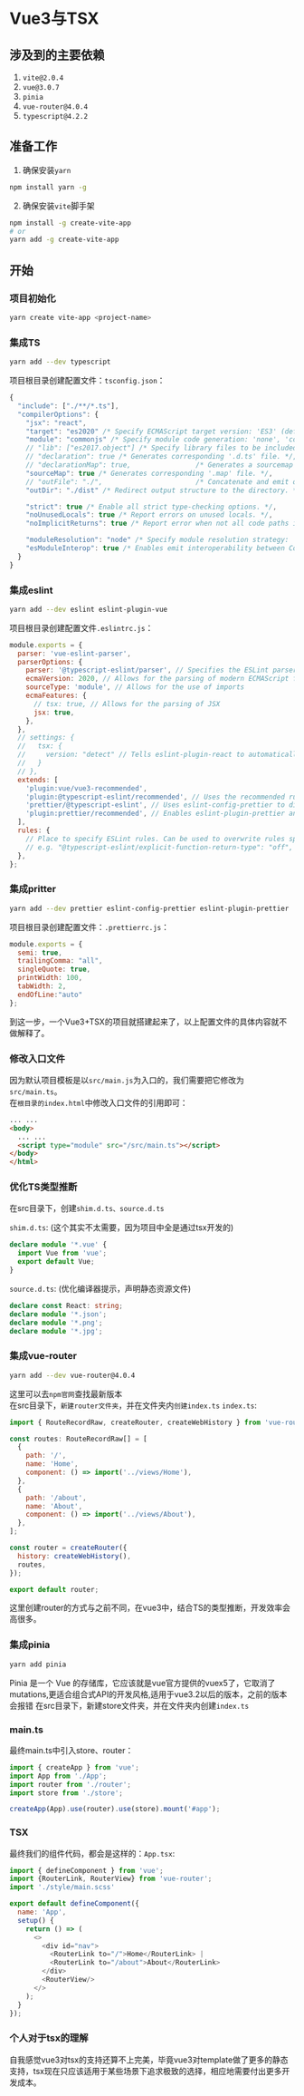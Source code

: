 # Vue3与TSX

## 涉及到的主要依赖

1. `vite@2.0.4`
2. `vue@3.0.7`
3. `pinia`
4. `vue-router@4.0.4`
5. `typescript@4.2.2`

## 准备工作

1. 确保安装`yarn`

```bash
npm install yarn -g
```

2. 确保安装`vite`脚手架

```bash
npm install -g create-vite-app
# or
yarn add -g create-vite-app
```

## 开始

### 项目初始化

```bash
yarn create vite-app <project-name>
```

### 集成TS

```bash
yarn add --dev typescript
```

项目根目录创建配置文件：`tsconfig.json`：

```js
{
  "include": ["./**/*.ts"],
  "compilerOptions": {
    "jsx": "react",
    "target": "es2020" /* Specify ECMAScript target version: 'ES3' (default), 'ES5', 'ES2015', 'ES2016', 'ES2017','ES2018' or 'ESNEXT'. */,
    "module": "commonjs" /* Specify module code generation: 'none', 'commonjs', 'amd', 'system', 'umd', 'es2015', or 'ESNext'. */,
    // "lib": ["es2017.object"] /* Specify library files to be included in the compilation. */,
    // "declaration": true /* Generates corresponding '.d.ts' file. */,
    // "declarationMap": true,                /* Generates a sourcemap for each corresponding '.d.ts' file. */
    "sourceMap": true /* Generates corresponding '.map' file. */,
    // "outFile": "./",                       /* Concatenate and emit output to single file. */
    "outDir": "./dist" /* Redirect output structure to the directory. */,

    "strict": true /* Enable all strict type-checking options. */,
    "noUnusedLocals": true /* Report errors on unused locals. */,
    "noImplicitReturns": true /* Report error when not all code paths in function return a value. */,

    "moduleResolution": "node" /* Specify module resolution strategy: 'node' (Node.js) or 'classic' (TypeScript pre-1.6). */,
    "esModuleInterop": true /* Enables emit interoperability between CommonJS and ES Modules via creation of namespace objects for all imports. Implies 'allowSyntheticDefaultImports'. */
  }
}
```

### 集成eslint

```bash
yarn add --dev eslint eslint-plugin-vue
```

项目根目录创建配置文件`.eslintrc.js`：

```js
module.exports = {
  parser: 'vue-eslint-parser',
  parserOptions: {
    parser: '@typescript-eslint/parser', // Specifies the ESLint parser
    ecmaVersion: 2020, // Allows for the parsing of modern ECMAScript features
    sourceType: 'module', // Allows for the use of imports
    ecmaFeatures: {
      // tsx: true, // Allows for the parsing of JSX
      jsx: true,
    },
  },
  // settings: {
  //   tsx: {
  //     version: "detect" // Tells eslint-plugin-react to automatically detect the version of React to use
  //   }
  // },
  extends: [
    'plugin:vue/vue3-recommended',
    'plugin:@typescript-eslint/recommended', // Uses the recommended rules from the @typescript-eslint/eslint-plugin
    'prettier/@typescript-eslint', // Uses eslint-config-prettier to disable ESLint rules from @typescript-eslint/eslint-plugin that would conflict with prettier
    'plugin:prettier/recommended', // Enables eslint-plugin-prettier and eslint-config-prettier. This will display prettier errors as ESLint errors. Make sure this is always the last configuration in the extends array.
  ],
  rules: {
    // Place to specify ESLint rules. Can be used to overwrite rules specified from the extended configs
    // e.g. "@typescript-eslint/explicit-function-return-type": "off",
  },
};
```

### 集成pritter

```bash
yarn add --dev prettier eslint-config-prettier eslint-plugin-prettier
```

项目根目录创建配置文件：`.prettierrc.js`：

```js
module.exports = {
  semi: true,
  trailingComma: "all",
  singleQuote: true,
  printWidth: 100,
  tabWidth: 2,
  endOfLine:"auto"
};
```

到这一步，一个Vue3+TSX的项目就搭建起来了，以上配置文件的具体内容就不做解释了。

### 修改入口文件

因为默认项目模板是以`src/main.js`为入口的，我们需要把它修改为`src/main.ts`。  
在`根目录的index.html`中修改入口文件的引用即可：

```html
... ...
<body>
  ... ...
  <script type="module" src="/src/main.ts"></script>
</body>
</html>

```

### 优化TS类型推断

在src目录下，创建`shim.d.ts、source.d.ts`  

`shim.d.ts`: (这个其实不太需要，因为项目中全是通过tsx开发的)

```ts
declare module '*.vue' {
  import Vue from 'vue';
  export default Vue;
}
```

`source.d.ts`: (优化编译器提示，声明静态资源文件)

```ts
declare const React: string;
declare module '*.json';
declare module '*.png';
declare module '*.jpg';
```

### 集成vue-router

```bash
yarn add --dev vue-router@4.0.4
```

这里可以去`npm官网`查找最新版本  
在src目录下，`新建router文件夹`，并在文件夹内`创建index.ts`
`index.ts`:

```js
import { RouteRecordRaw, createRouter, createWebHistory } from 'vue-router';

const routes: RouteRecordRaw[] = [
  {
    path: '/',
    name: 'Home',
    component: () => import('../views/Home'),
  },
  {
    path: '/about',
    name: 'About',
    component: () => import('../views/About'),
  },
];

const router = createRouter({
  history: createWebHistory(),
  routes,
});

export default router;

```  

这里创建router的方式与之前不同，在vue3中，结合TS的类型推断，开发效率会高很多。  

### 集成pinia

```bash
yarn add pinia
```

Pinia 是一个 Vue 的存储库，它应该就是vue官方提供的vuex5了，它取消了mutations,更适合组合式API的开发风格,适用于vue3.2以后的版本，之前的版本会报错
在src目录下，新建store文件夹，并在文件夹内创建`index.ts`  

### main.ts

最终main.ts中引入store、router：

```js
import { createApp } from 'vue';
import App from './App';
import router from './router';
import store from './store';

createApp(App).use(router).use(store).mount('#app');
```  

### TSX

最终我们的组件代码，都会是这样的：`App.tsx`:  

```js
import { defineComponent } from 'vue';
import {RouterLink, RouterView} from 'vue-router';
import './style/main.scss'

export default defineComponent({
  name: 'App',
  setup() {
    return () => (
      <>
        <div id="nav">
          <RouterLink to="/">Home</RouterLink> |
          <RouterLink to="/about">About</RouterLink>
        </div>
        <RouterView/>
      </>
    );
  }
});
```  

### 个人对于tsx的理解

自我感觉vue3对tsx的支持还算不上完美，毕竟vue3对template做了更多的静态支持，tsx现在只应该适用于某些场景下追求极致的选择，相应地需要付出更多开发成本。
